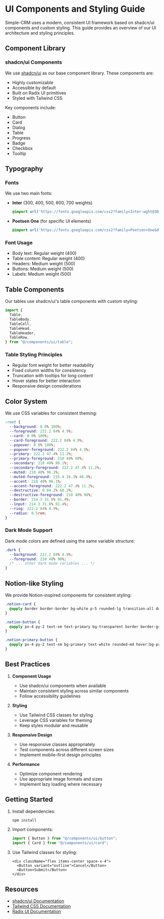 # UI Components and Styling Guide

Simple-CRM uses a modern, consistent UI framework based on shadcn/ui components and custom styling. This guide provides an overview of our UI architecture and styling principles.

## Component Library

### shadcn/ui Components

We use [shadcn/ui](https://ui.shadcn.com/) as our base component library. These components are:
- Highly customizable
- Accessible by default
- Built on Radix UI primitives
- Styled with Tailwind CSS

Key components include:
- Button
- Card
- Dialog
- Table
- Progress
- Badge
- Checkbox
- Tooltip

## Typography

### Fonts
We use two main fonts:
- **Inter** (300, 400, 500, 600, 700 weights)
  ```css
  @import url('https://fonts.googleapis.com/css2?family=Inter:wght@300;400;500;600;700&display=swap');
  ```
- **Poetsen One** (for specific UI elements)
  ```css
  @import url('https://fonts.googleapis.com/css2?family=Poetsen+One&display=swap');
  ```

### Font Usage
- Body text: Regular weight (400)
- Table content: Regular weight (400)
- Headers: Medium weight (500)
- Buttons: Medium weight (500)
- Labels: Medium weight (500)

## Table Components

Our tables use shadcn/ui's table components with custom styling:

```typescript
import {
  Table,
  TableBody,
  TableCell,
  TableHead,
  TableHeader,
  TableRow,
} from "@/components/ui/table";
```

### Table Styling Principles
- Regular font weight for better readability
- Fixed column widths for consistency
- Truncation with tooltips for long content
- Hover states for better interaction
- Responsive design considerations

## Color System

We use CSS variables for consistent theming:

```css
:root {
  --background: 0 0% 100%;
  --foreground: 222.2 84% 4.9%;
  --card: 0 0% 100%;
  --card-foreground: 222.2 84% 4.9%;
  --popover: 0 0% 100%;
  --popover-foreground: 222.2 84% 4.9%;
  --primary: 222.2 47.4% 11.2%;
  --primary-foreground: 210 40% 98%;
  --secondary: 210 40% 96.1%;
  --secondary-foreground: 222.2 47.4% 11.2%;
  --muted: 210 40% 96.1%;
  --muted-foreground: 215.4 16.3% 46.9%;
  --accent: 210 40% 96.1%;
  --accent-foreground: 222.2 47.4% 11.2%;
  --destructive: 0 84.2% 60.2%;
  --destructive-foreground: 210 40% 98%;
  --border: 214.3 31.8% 91.4%;
  --input: 214.3 31.8% 91.4%;
  --ring: 222.2 84% 4.9%;
  --radius: 0.5rem;
}
```

### Dark Mode Support
Dark mode colors are defined using the same variable structure:
```css
.dark {
  --background: 222.2 84% 4.9%;
  --foreground: 210 40% 98%;
  /* ... other dark mode variables ... */
}
```

## Notion-like Styling

We provide Notion-inspired components for consistent styling:

```css
.notion-card {
  @apply border border-border bg-white p-5 rounded-lg transition-all duration-200 hover:shadow-sm;
}

.notion-button {
  @apply px-4 py-2 text-sm text-primary bg-transparent border border-gray-200 rounded-md hover:bg-accent transition-colors duration-200;
}

.notion-primary-button {
  @apply px-4 py-2 text-sm bg-primary text-white rounded-md hover:bg-primary/90 transition-colors duration-200;
}
```

## Best Practices

1. **Component Usage**
   - Use shadcn/ui components when available
   - Maintain consistent styling across similar components
   - Follow accessibility guidelines

2. **Styling**
   - Use Tailwind CSS classes for styling
   - Leverage CSS variables for theming
   - Keep styles modular and reusable

3. **Responsive Design**
   - Use responsive classes appropriately
   - Test components across different screen sizes
   - Implement mobile-first design principles

4. **Performance**
   - Optimize component rendering
   - Use appropriate image formats and sizes
   - Implement lazy loading where necessary

## Getting Started

1. Install dependencies:
   ```bash
   npm install
   ```

2. Import components:
   ```typescript
   import { Button } from "@/components/ui/button";
   import { Card } from "@/components/ui/card";
   ```

3. Use Tailwind classes for styling:
   ```tsx
   <div className="flex items-center space-x-4">
     <Button variant="outline">Cancel</Button>
     <Button>Submit</Button>
   </div>
   ```

## Resources

- [shadcn/ui Documentation](https://ui.shadcn.com)
- [Tailwind CSS Documentation](https://tailwindcss.com)
- [Radix UI Documentation](https://www.radix-ui.com) 